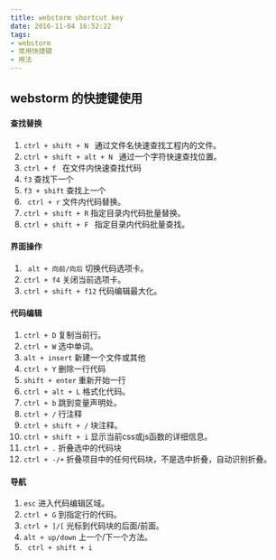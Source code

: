```yaml
---
title: webstorm shortcut key
date: 2016-11-04 16:52:22
tags:
- webstorm
- 常用快捷键
- 用法
---
```


## webstorm 的快捷键使用

#### 查找替换
1. `ctrl + shift + N ` 通过文件名快速查找工程内的文件。
2. `ctrl + shift + alt + N ` 通过一个字符快速查找位置。
3. `ctrl + f ` 在文件内快速查找代码
4. ` f3 ` 查找下一个
5. ` f3 + shift ` 查找上一个
6. ` ctrl + r` 文件内代码替换。
7. ` ctrl + shift + R ` 指定目录内代码批量替换。
8.  `ctrl + shift + F ` 指定目录内代码批量查找。

#### 界面操作
1. ` alt + 向前/向后` 切换代码选项卡。
2. ` ctrl + f4 ` 关闭当前选项卡。
3. ` ctrl + shift + f12 ` 代码编辑最大化。

#### 代码编辑

1. ` ctrl + D ` 复制当前行。
2. ` ctrl + W ` 选中单词。
3. ` alt + insert ` 新建一个文件或其他
4. ` ctrl + Y ` 删除一行代码
5. ` shift + enter ` 重新开始一行
6. ` ctrl + alt + L ` 格式化代码。
7. ` ctrl + b ` 跳到变量声明处。
8. ` ctrl + / ` 行注释
9. ` ctrl + shift + / ` 块注释。
10. ` ctrl + shift + i ` 显示当前css或js函数的详细信息。
11. ` ctrl + . ` 折叠选中的代码块
12. ` ctrl + -/+ ` 折叠项目中的任何代码块，不是选中折叠，自动识别折叠。

#### 导航

1. ` esc ` 进入代码编辑区域。
2. ` ctrl + G ` 到指定行的代码。
3. ` ctrl + ]/[ ` 光标到代码块的后面/前面。
4. ` alt + up/down ` 上一个/下一个方法。
5. ` ctrl + shift + i`

